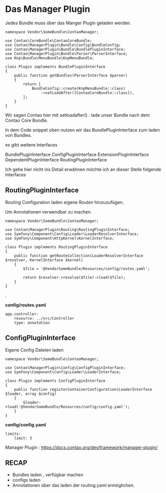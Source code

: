 # Das Manager Plugin

Jedes Bundle muss über das Manger 
Plugin geladen werden.



    namespace Vendor\SomeBundle\ContaoManager;
    
    use Contao\CoreBundle\ContaoCoreBundle;
    use Contao\ManagerPlugin\Bundle\Config\BundleConfig;
    use Contao\ManagerPlugin\Bundle\BundlePluginInterface;
    use Contao\ManagerPlugin\Bundle\Parser\ParserInterface;
    use Knp\Bundle\MenuBundle\KnpMenuBundle;
    
    class Plugin implements BundlePluginInterface
    {
        public function getBundles(ParserInterface $parser)
        {
            return [
                BundleConfig::create(KnpMenuBundle::class)
                    ->setLoadAfter([ContaoCoreBundle::class]),
            ];
        }
    }

Wir sagen Contao hier mit setloadafter() : lade unser Bundle nach
dem Contao Core Bundle.


In dem Code snippet oben nutzen wir
das BundlePluginInterface zum laden von Bundles.


es gibt weitere Interfaces


BundlePluginInterface
ConfigPluginInterface
ExtensionPluginInterface
DependentPluginInterface
RoutingPluginInterface


Ich gehe hier nicht ins Detail
erwähnen möchte ich an dieser Stelle folgende
Interfaces

## RoutingPluginInterface

Routing Configuration laden eigene
Routen hinzuzufügen.

Um Annotationen verwendbar zu machen.

    namespace Vendor\SomeBundle\ContaoManager;
    
    use Contao\ManagerPlugin\Routing\RoutingPluginInterface;
    use Symfony\Component\Config\Loader\LoaderResolverInterface;
    use Symfony\Component\HttpKernel\KernelInterface;
    
    class Plugin implements RoutingPluginInterface
    {
        public function getRouteCollection(LoaderResolverInterface $resolver, KernelInterface $kernel)
        {
            $file = '@VendorSomeBundle/Resources/config/routes.yaml';
    
            return $resolver->resolve($file)->load($file);
        }
    }

.

**config/routes.yaml**

    app.controller:
        resource: ../src/Controller
        type: annotation


## ConfigPluginInterface

Eigene Config Dateien laden

    namespace Vendor\SomeBundle\ContaoManager;
    
    use Contao\ManagerPlugin\Config\ConfigPluginInterface;
    use Symfony\Component\Config\Loader\LoaderInterface;
    
    class Plugin implements ConfigPluginInterface
    {
        public function registerContainerConfiguration(LoaderInterface $loader, array $config)
        {
            $loader->load('@VendorSomeBundle/Resources/config/config.yaml');
        }
    }

**config/config.yaml**

    limits:
        limit: 3


Manager Plugin : https://docs.contao.org/dev/framework/manager-plugin/

## RECAP

- Bundles laden , verfügbar machen
- configs laden
- Annotationen über das laden der routing.yaml ermöglichen.